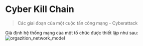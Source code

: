 # Cyber Kill Chain 
> Các giai đoạn của một cuộc tấn công mạng - Cyberattack

Giả định hệ thống mạng của một tổ chức được thiết lập như sau:
![orgazition_network_model](https://github.com/thotrangyeuduoi/template/blob/master/example_attack/ima/organization_network_model.png)